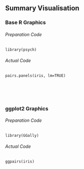 ## Summary Visualisation
### Base R Graphics
###### Preparation Code
```
library(psych)
```
###### Actual Code
```
pairs.panels(iris, lm=TRUE)
```
</br></br></br>
### ggplot2 Graphics
###### Preparation Code
```
library(GGally)
```
###### Actual Code
```
ggpairs(iris)
```
